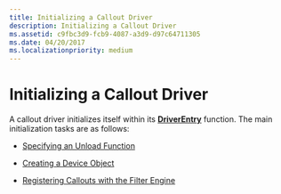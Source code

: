 ```yaml
---
title: Initializing a Callout Driver
description: Initializing a Callout Driver
ms.assetid: c9fbc3d9-fcb9-4087-a3d9-d97c64711305
ms.date: 04/20/2017
ms.localizationpriority: medium
---
```


# Initializing a Callout Driver


A callout driver initializes itself within its [**DriverEntry**](https://docs.microsoft.com/windows-hardware/drivers/ddi/content/wdm/nc-wdm-driver_initialize) function. The main initialization tasks are as follows:

-   [Specifying an Unload Function](specifying-an-unload-function.md)

-   [Creating a Device Object](creating-a-device-object.md)

-   [Registering Callouts with the Filter Engine](registering-callouts-with-the-filter-engine.md)

 

 





